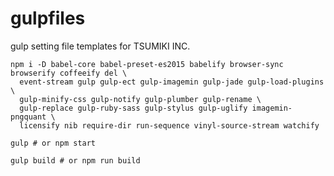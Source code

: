 # gulpfiles

gulp setting file templates for TSUMIKI INC.

```
npm i -D babel-core babel-preset-es2015 babelify browser-sync browserify coffeeify del \
  event-stream gulp gulp-ect gulp-imagemin gulp-jade gulp-load-plugins \
  gulp-minify-css gulp-notify gulp-plumber gulp-rename \
  gulp-replace gulp-ruby-sass gulp-stylus gulp-uglify imagemin-pngquant \
  licensify nib require-dir run-sequence vinyl-source-stream watchify
```

```
gulp # or npm start

gulp build # or npm run build
```
